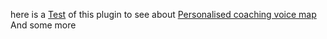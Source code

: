 
here is a [Test](Test.md.md) of this plugin to see about [Personalised coaching voice map](Personalised%20coaching%20voice%20map.md) And some more
